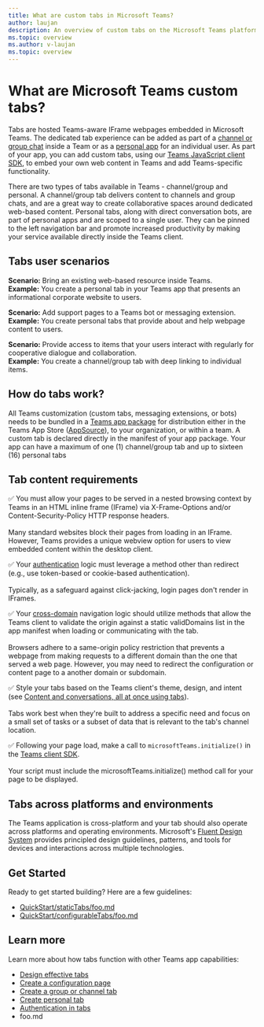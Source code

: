 ```yaml
---
title: What are custom tabs in Microsoft Teams?
author: laujan
description: An overview of custom tabs on the Microsoft Teams platform
ms.topic: overview
ms.author: v-laujan
ms.topic: overview
---
```

# What are Microsoft Teams custom tabs?

Tabs are hosted Teams-aware IFrame webpages embedded in Microsoft Teams. The dedicated tab experience can be added as part of a [channel or group chat](~/foo.md) inside a Team or as a [personal app](~/foo.md) for an individual user. As part of your app, you can add custom tabs, using our [Teams JavaScript client SDK](/javascript/api/overview/msteams-client), to embed your own web content in Teams and add Teams-specific functionality.

There are two types of tabs available in Teams - channel/group and personal. A channel/group tab delivers content to channels and group chats, and are a great way to create collaborative spaces around dedicated web-based content. Personal tabs, along with direct conversation bots, are part of personal apps and are scoped to a single user. They can be pinned to the left navigation bar and promote increased productivity by making your service available directly inside the Teams client.

## Tabs user scenarios

**Scenario:** Bring an existing web-based resource inside Teams. \
**Example:** You create a personal tab in your Teams app that presents an informational corporate website to users.

**Scenario:** Add support pages to a Teams bot or messaging extension. \
**Example:** You create personal tabs that provide about and help webpage content to users.

**Scenario:** Provide access to items that your users interact with regularly for cooperative dialogue and collaboration. \
**Example:** You create a channel/group tab with deep linking to individual items.

## How do tabs work?

All Teams customization (custom tabs, messaging extensions, or bots) needs to be bundled in a [Teams app package](foo.md) for distribution either in the Teams App Store ([AppSource](https://appsource.microsoft.com)), to your organization, or within a team. A custom tab is declared directly in the manifest of your app package. Your app can have a maximum of one (1) channel/group tab and up to sixteen (16) personal tabs

## Tab content requirements

&#x2705; You must allow your pages to be served in a nested browsing context by Teams in an HTML inline frame (IFrame) via X-Frame-Options and/or Content-Security-Policy HTTP response headers.
<br><br>Many standard websites block their pages from loading in an IFrame. However, Teams provides a unique webview option for users to view embedded content within the desktop client.

&#x2705; Your [authentication](foo.md) logic must leverage a method other than redirect (e.g., use token-based or cookie-based authentication).
<br><br>Typically, as a safeguard against click-jacking, login pages don't render in IFrames.

&#x2705; Your [cross-domain](foo.md) navigation logic should utilize methods that allow the Teams client to validate the origin against a static validDomains list in the app manifest when loading or communicating with the tab.
<br><br>Browsers adhere to a same-origin policy restriction that prevents a webpage from making requests to a different domain than the one that served a web page. However, you may need to redirect the configuration or content page to a another domain or subdomain.

&#x2705; Style your tabs based on the Teams client's theme, design, and intent (see [Content and conversations, all at once using tabs](foo.md)).
<br><br>Tabs work best when they're built to address a specific need and focus on a small set of tasks or a subset of data that is relevant to the tab's channel location.

&#x2705; Following your page load, make a call to `microsoftTeams.initialize()` in the [Teams client SDK](/javascript/api/overview/msteams-client).
<br><br>Your script must include the microsoftTeams.initialize() method call for your page to be displayed.

## Tabs across platforms and environments

The Teams application is cross-platform and your tab should also operate across platforms and operating environments. Microsoft's [Fluent Design System](foo.md) provides principled design guidelines, patterns, and tools for devices and interactions across multiple technologies.

## Get Started

Ready to get started building? Here are a few guidelines:

* [QuickStart/staticTabs/foo.md](https://quickstart/statictabs)
* [QuickStart/configurableTabs/foo.md](https://quickstart/configurabletabs)

## Learn more

Learn more about how tabs function with other Teams app capabilities:

* [Design effective tabs](~/foo.md)
* [Create a configuration page](~/foo.md)
* [Create a group or channel tab](~/foo.md)
* [Create personal tab](~/foo.md)
* [Authentication in tabs](~/foo.md)
* foo.md
